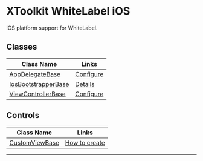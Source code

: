 # XToolkit WhiteLabel iOS

iOS platform support for WhiteLabel.

## Classes

Class Name | Links
---------- | ------
[AppDelegateBase](xref:Softeq.XToolkit.WhiteLabel.iOS.AppDelegateBase) | [Configure](../../configure-ios.md#configure-appdelegate)
[IosBootstrapperBase](xref:Softeq.XToolkit.WhiteLabel.iOS.IosBootstrapperBase) | [Details](bootstrapper.md)
[ViewControllerBase](xref:Softeq.XToolkit.WhiteLabel.iOS.ViewControllerBase`1) | [Configure](../../create-storyboard-viewcontroller.md)

## Controls

Class Name | Links
---------- | ------
[CustomViewBase](xref:Softeq.XToolkit.WhiteLabel.iOS.Controls.CustomViewBase) | [How to create](../../how-to/create-custom-view-ios.md)

---

